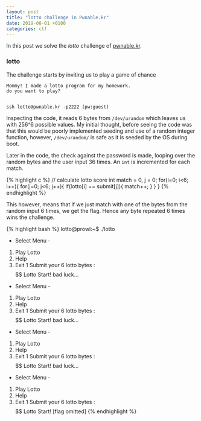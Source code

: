 ```yaml
---
layout: post
title: "lotto challenge in Pwnable.kr"
date: 2019-08-01 +0100
categories: ctf
---
```

In this post we solve the *lotto* challenge of [pwnable.kr](https://www.pwnable.kr).

### lotto

The challenge starts by inviting us to play a game of chance 

```
Mommy! I made a lotto program for my homework.
do you want to play?


ssh lotto@pwnable.kr -p2222 (pw:guest)
```
Inspecting the code, it reads 6 bytes from `/dev/urandom` which leaves us with 256^6 possible values. My initial thought, before seeing the code was that this would be poorly implemented seeding and use of a random integer function, however, `/dev/urandom/` is safe as it is seeded by the OS during boot. 

Later in the code, the check against the password is made, looping over the random bytes and the user input 36 times. An `int` is incremented for each match. 

{% highlight c %}
// calculate lotto score
int match = 0, j = 0;
for(i=0; i<6; i++){
        for(j=0; j<6; j++){
                if(lotto[i] == submit[j]){
                        match++;
                }
        }
}
{% endhighlight %}

This however, means that if we just match with one of the bytes from the random input 6 times, we get the flag. Hence any byte repeated 6 times wins the challenge.

{% highlight bash %}
lotto@prowl:~$ ./lotto
- Select Menu -
1. Play Lotto
2. Help
3. Exit
1
Submit your 6 lotto bytes : $$$$$$
Lotto Start!
bad luck...
- Select Menu -
1. Play Lotto
2. Help
3. Exit
1
Submit your 6 lotto bytes : $$$$$$
Lotto Start!
bad luck...
- Select Menu -
1. Play Lotto
2. Help
3. Exit
1
Submit your 6 lotto bytes : $$$$$$
Lotto Start!
bad luck...
- Select Menu -
1. Play Lotto
2. Help
3. Exit
1
Submit your 6 lotto bytes : $$$$$$
Lotto Start!
[flag omitted]
{% endhighlight %}
